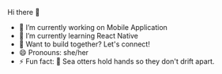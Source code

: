 Hi there 👋


- 🔭 I’m currently working on Mobile Application
- 🌱 I’m currently learning React Native
- 👯 Want to build together? Let's connect! 
- 😄 Pronouns: she/her
- ⚡ Fun fact: 🦦 Sea otters hold hands so they don't drift apart.

